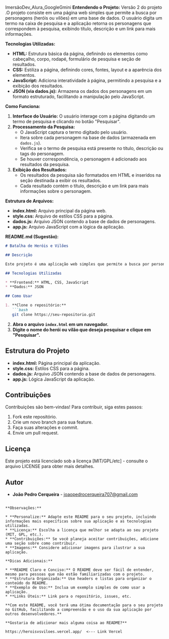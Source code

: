 ImersãoDev_Alura_GoogleGmini
**Entendendo o Projeto:** 
Versão 2 do projeto
.O projeto consiste em uma página web simples que permite a busca por personagens (heróis ou vilões) em uma base de dados. O usuário digita um termo na caixa de pesquisa e a aplicação retorna os personagens que correspondem à pesquisa, exibindo título, descrição e um link para mais informações.

**Tecnologias Utilizadas:**

* **HTML:** Estrutura básica da página, definindo os elementos como cabeçalho, corpo, rodapé, formulário de pesquisa e seção de resultados.
* **CSS:** Estiliza a página, definindo cores, fontes, layout e a aparência dos elementos.
* **JavaScript:** Adiciona interatividade à página, permitindo a pesquisa e a exibição dos resultados.
* **JSON (via dados.js):** Armazena os dados dos personagens em um formato estruturado, facilitando a manipulação pelo JavaScript.

**Como Funciona:**

1. **Interface do Usuário:** O usuário interage com a página digitando um termo de pesquisa e clicando no botão "Pesquisar".
2. **Processamento da Pesquisa:**
   * O JavaScript captura o termo digitado pelo usuário.
   * Itera sobre cada personagem na base de dados (armazenada em `dados.js`).
   * Verifica se o termo de pesquisa está presente no título, descrição ou tags do personagem.
   * Se houver correspondência, o personagem é adicionado aos resultados da pesquisa.
3. **Exibição dos Resultados:**
   * Os resultados da pesquisa são formatados em HTML e inseridos na seção destinada a exibir os resultados.
   * Cada resultado contém o título, descrição e um link para mais informações sobre o personagem.

**Estrutura de Arquivos:**

* **index.html:** Arquivo principal da página web.
* **style.css:** Arquivo de estilos CSS para a página.
* **dados.js:** Arquivo JSON contendo a base de dados de personagens.
* **app.js:** Arquivo JavaScript com a lógica da aplicação.

**README.md (Sugestão):**

```markdown
# Batalha de Heróis e Vilões

## Descrição

Este projeto é uma aplicação web simples que permite a busca por personagens de um universo fictício. O usuário pode pesquisar por nome, descrição ou tags relacionadas ao personagem.

## Tecnologias Utilizadas

* **Frontend:** HTML, CSS, JavaScript
* **Dados:** JSON

## Como Usar

1. **Clone o repositório:**
   ```bash
   git clone https://seu-repositorio.git
   ```
2. **Abra o arquivo `index.html` em um navegador.**
3. **Digite o nome do herói ou vilão que deseja pesquisar e clique em "Pesquisar".**

## Estrutura do Projeto

* **index.html:** Página principal da aplicação.
* **style.css:** Estilos CSS para a página.
* **dados.js:** Arquivo JSON contendo a base de dados de personagens.
* **app.js:** Lógica JavaScript da aplicação.

## Contribuições

Contribuições são bem-vindas! Para contribuir, siga estes passos:

1. Fork este repositório.
2. Crie um novo branch para sua feature.
3. Faça suas alterações e commit.
4. Envie um pull request.

## Licença

Este projeto está licenciado sob a licença [MIT/GPL/etc] - consulte o arquivo LICENSE para obter mais detalhes.

## Autor

* **João Pedro Cerqueira** - joaopedrocerqueira707@gmail.com
```

**Observações:**

* **Personalize:** Adapte este README para o seu projeto, incluindo informações mais específicas sobre sua aplicação e as tecnologias utilizadas.
* **Licença:** Escolha a licença que melhor se adapta ao seu projeto (MIT, GPL, etc.).
* **Contribuições:** Se você planeja aceitar contribuições, adicione uma seção sobre como contribuir.
* **Imagens:** Considere adicionar imagens para ilustrar a sua aplicação.

**Dicas Adicionais:**

* **README Claro e Conciso:** O README deve ser fácil de entender, mesmo para pessoas que não estão familiarizadas com o projeto.
* **Estrutura Organizada:** Use headers e listas para organizar o conteúdo do README.
* **Exemplo de Uso:** Inclua um exemplo simples de como usar a aplicação.
* **Links Úteis:** Link para o repositório, issues, etc.

**Com este README, você terá uma ótima documentação para o seu projeto no GitHub, facilitando a compreensão e o uso da sua aplicação por outros desenvolvedores.**

**Gostaria de adicionar mais alguma coisa ao README?**

https://heroisvsviloes.vercel.app/  <--- Link Vercel
